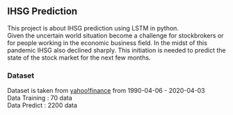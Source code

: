## IHSG Prediction
This project is about IHSG prediction using LSTM in python.  
Given the uncertain world situation become a challenge for stockbrokers or for people working in the economic business field. In the midst of this pandemic IHSG also declined sharply. This initiation is needed to predict the state of the stock market for the next few months.


### Dataset
Dataset is taken from [yahoo!finance](https://finance.yahoo.com/quote/%5EJKSE/history?period1=639360000&period2=1585872000&interval=1d&filter=history&frequency=1d) from 1990-04-06 - 2020-04-03  
Data Training : 70 data   
Data Predict  : 2200 data



